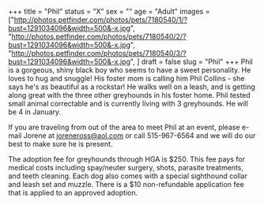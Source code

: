 +++
title = "Phil"
status = "X"
sex = ""
age = "Adult"
images = ["http://photos.petfinder.com/photos/pets/7180540/1/?bust=1291034096&width=500&-x.jpg",
"http://photos.petfinder.com/photos/pets/7180540/2/?bust=1291034096&width=500&-x.jpg",
"http://photos.petfinder.com/photos/pets/7180540/3/?bust=1291034096&width=500&-x.jpg",
]
draft = false
slug = "Phil"
+++
Phil is a gorgeous, shiny black boy who seems to have
a sweet personality. He loves to hug and snuggle!  His foster mom is calling him Phil Collins - she says he's as beautiful as a rockstar!  He walks well on a leash, and is getting along great with the three other greyhounds in his foster home.   Phil tested small animal correctable and is currently living with 3 greyhounds.  He will be 4 in January.  


  If you are traveling from out of the area to meet Phil at an event, please e-mail Jorene at joreneross@aol.com or call 515-967-6564 and we will do our best to make sure he is present.

The adoption fee for greyhounds through HGA is $250. This fee pays for medical costs including spay/neuter surgery, shots, parasite treatments, and teeth cleaning. Each dog also comes with a special sighthound collar and leash set and muzzle. There is a $10 non-refundable application fee that is applied to an approved adoption.

